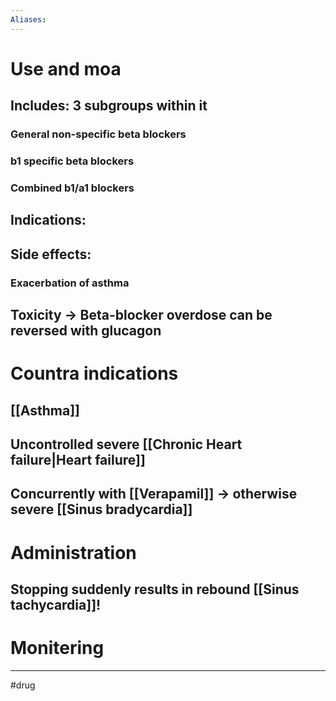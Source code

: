 ```yaml
---
Aliases:
---
```

# Use and moa
## Includes: 3 subgroups within it
### General non-specific beta blockers
### b1 specific beta blockers
### Combined b1/a1 blockers
## Indications:
## Side effects:
### Exacerbation of asthma
## Toxicity -> Beta-blocker overdose can be reversed with glucagon
# Countra indications
## [[Asthma]]
## Uncontrolled severe [[Chronic Heart failure|Heart failure]]
## Concurrently with [[Verapamil]] -> otherwise severe [[Sinus bradycardia]]
# Administration 
## Stopping suddenly results in rebound [[Sinus tachycardia]]!
# Monitering 

---
#drug 